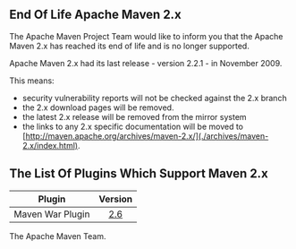 ## End Of Life Apache Maven 2.x

The Apache Maven Project Team would like to inform you that the Apache
Maven 2.x has reached its end of life and is no longer supported.

Apache Maven 2.x had its last release - version 2.2.1 - in November
2009.

This means:

-   security vulnerability reports will not be checked against the 2.x
    branch
-   the 2.x download pages will be removed.
-   the latest 2.x release will be removed from the mirror system
-   the links to any 2.x specific documentation will be moved to
    [http://maven.apache.org/archives/maven-2.x/](./archives/maven-2.x/index.html).

## The List Of Plugins Which Support Maven 2.x

| Plugin                | Version                         |
| --------------------- |:-------------------------------:|
| Maven War Plugin      | [2.6](http://maven.apache.org/plugins-archives/maven-war-plugin-2.6) |


The Apache Maven Team.

